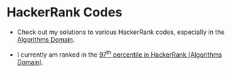 # HackerRank Codes

- Check out my solutions to various HackerRank codes, especially in the [Algorithms Domain](/Algorithms).

- I currently am ranked in the [97<sup>th</sup> percentile in HackerRank (Algorithms Domain)](https://www.hackerrank.com/gauthamkrishna_g).
